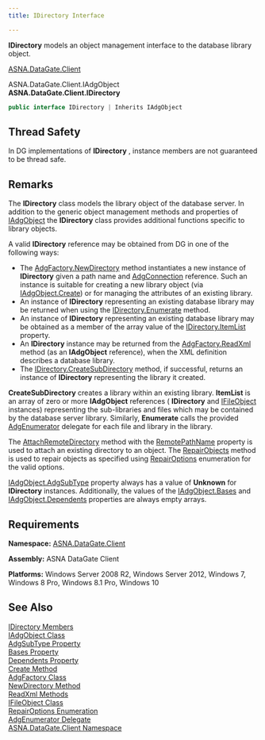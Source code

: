 ```yaml
---
title: IDirectory Interface

---
```


**IDirectory** models an object management interface to the database library object. 

[ASNA.DataGate.Client](datagate-client-namespace.html) 

ASNA.DataGate.Client.IAdgObject<br /> **ASNA.DataGate.Client.<span>IDirectory</span>** 
```cs
public interface IDirectory | Inherits IAdgObject
```

## Thread Safety

In DG implementations of **IDirectory** , instance members are not guaranteed to be thread safe.
## Remarks

The **IDirectory** class models the library object of the database server. In addition to the generic object management methods and properties of [IAdgObject](iadg-object-class.html) the **IDirectory** class provides additional functions specific to library objects.

A valid **IDirectory** reference may be obtained from DG in one of the following ways:

- The [AdgFactory.NewDirectory](adg-factory-class-new-directory-method.html) method instantiates a new instance of **IDirectory** given a path name and [AdgConnection](adg-connection-class.html) reference. Such an instance is suitable for creating a new library object (via [ IAdgObject.Create](iadg-object-class-create-method.html)) or for managing the attributes of an existing library.
- An instance of **IDirectory** representing an existing database library may be returned when using the [ IDirectory.Enumerate](idirectory-class-enumerate-method.html) method.
- An instance of **IDirectory** representing an existing database library may be obtained as a member of the array value of the [ IDirectory.ItemList](idirectory-class-item-list-property.html) property.
- An **IDirectory** instance may be returned from the [ AdgFactory.ReadXml](adg-factory-class-read-xml-methods.html) method (as an **IAdgObject** reference), when the XML definition describes a database library.
- The [IDirectory.CreateSubDirectory](idirectory-class-create-subdirectory-method.html) method, if successful, returns an instance of **IDirectory** representing the library it created.

**CreateSubDirectory** creates a library within an existing library. **ItemList** is an array of zero or more **IAdgObject** references ( **IDirectory** and [IFileObject](ifile-object-class.html) instances) representing the sub-libraries and files which may be contained by the database server library. Similarly, **Enumerate** calls the provided [AdgEnumerator](adg-enumerator-delegate.html) delegate for each file and library in the library.

The [AttachRemoteDirectory](idirectory-class-attach-remote-directory-method.html) method with the [RemotePathName](idirectory-class-remote-path-name-property.html) property is used to attach an existing directory to an object. The [ RepairObjects](idirectory-class-repair-objects-method.html) method is used to repair objects as specified using [RepairOptions](repair-options-enumeration.html) enumeration for the valid options.

[IAdgObject.AdgSubType](iadg-object-class-adg-subtype-property.html) property always has a value of **Unknown** for **IDirectory** instances. Additionally, the values of the [ IAdgObject.Bases](iadg-object-class-bases-property.html) and [IAdgObject.Dependents](iadg-object-class-dependents-property.html) properties are always empty arrays.
## Requirements

**Namespace:** [ASNA.DataGate.Client](datagate-client-namespace.html) 

**Assembly:** ASNA DataGate Client

**Platforms:** Windows Server 2008 R2, Windows Server 2012, Windows 7, Windows 8 Pro, Windows 8.1 Pro, Windows 10
## See Also


[IDirectory Members](idirectory-members.html)
      <br />
[IAdgObject Class](iadg-object-class.html)
      <br />
[AdgSubType Property](iadg-object-class-adg-subtype-property.html)
      <br />
[Bases Property](iadg-object-class-bases-property.html)
      <br />
[Dependents Property](iadg-object-class-dependents-property.html)
      <br />
[Create Method](iadg-object-class-create-method.html)
      <br />
[AdgFactory Class](adg-factory-class.html)
      <br />
[NewDirectory Method](adg-factory-class-new-directory-method.html)
      <br />
[ReadXml Methods](adg-factory-class-read-xml-methods.html)
      <br />
[IFileObject Class](ifile-object-class.html)
      <br />
[RepairOptions Enumeration](repair-options-enumeration.html)
      <br />
[AdgEnumerator Delegate](adg-enumerator-delegate.html)
      <br />
[ASNA.DataGate.Client Namespace](datagate-client-namespace.html)

